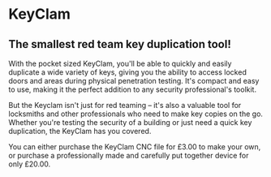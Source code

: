 # KeyClam
## The smallest red team key duplication tool!

With the pocket sized KeyClam, you'll be able to quickly and easily duplicate a wide variety of keys, giving you the ability to access locked doors and areas during physical penetration testing. It's compact and easy to use, making it the perfect addition to any security professional's toolkit.

But the Keyclam isn't just for red teaming – it's also a valuable tool for locksmiths and other professionals who need to make key copies on the go. Whether you're testing the security of a building or just need a quick key duplication, the KeyClam has you covered.

You can either purchase the KeyClam CNC file for £3.00 to make your own, or purchase a professionally made and carefully put together device for only £20.00.
